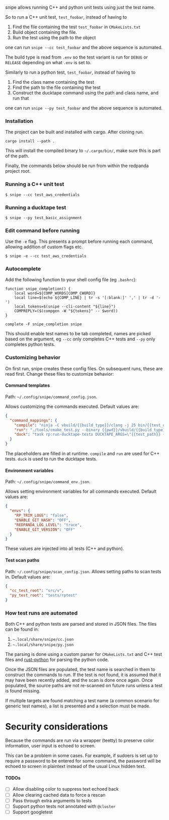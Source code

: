 snipe allows running C++ and python unit tests using just the test name.

So to run a C++ unit test, `test_foobar`, instead of having to

1. Find the file containing the test `test_foobar` in `CMakeLists.txt`
2. Build object containing the file.
3. Run the test using the path to the object

one can run `snipe --cc test_foobar` and the above sequence is automated.

The build type is read from `.env` so the test variant is run for `DEBUG` or `RELEASE` depending on what `.env` is set
to.

Similarly to run a python test, `test_foobar`, instead of having to

1. Find the class name containing the test
2. Find the path to the file containing the test
3. Construct the ducktape command using the path and class name, and run that

one can run `snipe --py test_foobar` and the above sequence is automated.

### Installation

The project can be built and installed with cargo. After cloning run.

```shell
cargo install --path .
```

This will install the compiled binary to `~/.cargo/bin/`, make sure this is part of the path.

Finally, the commands below should be run from within the redpanda project root.

### Running a C++ unit test

```shell
$ snipe --cc test_aws_credentials
```

### Running a ducktape test

```shell
$ snipe --py test_basic_assignment
```

### Edit command before running

Use the `-e` flag. This presents a prompt before running each command, allowing addition of custom flags etc.

```shell
$ snipe -e --cc test_aws_credentials
```

### Autocomplete

Add the following function to your shell config file (eg `.bashrc`):

```shell
function snipe_completion() {
    local word=${COMP_WORDS[COMP_CWORD]}
    local line=$(echo ${COMP_LINE} | tr -s '[:blank:]' ',' | tr -d '-')
    local tokens=$(snipe --cli-content "${line}")
    COMPREPLY=($(compgen -W "${tokens}" -- $word))
}

complete -F snipe_completion snipe
```

This should enable test names to be tab completed, names are picked based on the argument,
eg `--cc` only completes C++ tests and `--py` only completes python tests.

### Customizing behavior

On first run, snipe creates these config files. On subsequent runs, these are read first. Change these files to
customize behavior:

#### Command templates

Path: `~/.config/snipe/command_config.json`.

Allows customizing the commands executed. Default values are:

```json
{
  "command_mappings": {
    "compile": "ninja -C vbuild/{{build_type}}/clang -j 25 bin/{{test_obj}}",
    "run": "./tools/cmake_test.py --binary {{pwd}}/vbuild/{{build_type}}/clang/bin/{{test_obj}} {{test_tag_arg}} -- -c1",
    "duck": "task rp:run-ducktape-tests DUCKTAPE_ARGS=\"{{test_path}} {{test_args}}\""
  }
}
```

The placeholders are filled in at runtime. `compile` and `run` are used for C++ tests. `duck` is used to run the
ducktape tests.

#### Environment variables

Path: `~/.config/snipe/command_env.json`.

Allows setting environment variables for all commands executed. Default values
are:

```json
{
  "envs": {
    "RP_TRIM_LOGS": "false",
    "ENABLE_GIT_HASH": "OFF",
    "REDPANDA_LOG_LEVEL": "trace",
    "ENABLE_GIT_VERSION": "OFF"
  }
}
```

These values are injected into all tests (C++ and python).

#### Test scan paths

Path: `~/.config/snipe/scan_config.json`. Allows setting paths to scan tests in. Default values are:

```json
{
  "cc_test_root": "src/v",
  "py_test_root": "tests/rptest"
}
```

### How test runs are automated

Both C++ and python tests are parsed and stored in JSON files. The files can be found in:

1. `~.local/share/snipe/cc.json`
2. `~.local/share/snipe/py.json`

The parsing is done using a custom parser for `CMakeLists.txt` and C++ test files
and [rust-python](https://github.com/RustPython/RustPython) for parsing the python code.

Once the JSON files are populated, the test name is searched in them to construct the commands to run. If the test is
not found, it is assumed that it may have been recently added,
and the scan is done once again. Once populated, the source paths are not re-scanned on future runs unless a test is
found missing.

If multiple targets are found matching a test name (a common scenario for generic test names), a list is presented and a
selection must be made.

# Security considerations

Because the commands are run via a wrapper (teetty) to preserve color information, user input is echoed to screen.

This can be a problem in some cases. For example, if sudoers is set up to require a password to be entered for some
command, the password will be echoed to screen in plaintext instead of the usual Linux hidden text.

#### TODOs

- [ ] Allow disabling color to suppress text echoed back
- [ ] Allow clearing cached data to force a rescan
- [ ] Pass through extra arguments to tests
- [ ] Support python tests not annotated with `@cluster`
- [ ] Support googletest
